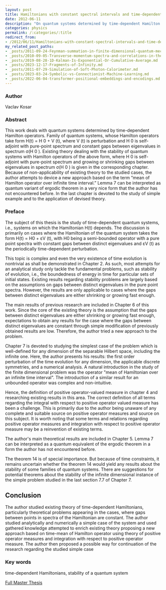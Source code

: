 ```yaml
---
layout: post
title: Hamiltonians with constant spectral intervals and time-dependent perturbation
date: 2012-06-11
description: "On quantum systems determined by time-dependent Hamilton operators. Family of quantum systems, whose Hamilton operators take form H(t) = H 0 + V (t), where V (t) is perturbation and H 0 is self-adjoint with pure-point spectrum and constant gaps between eigenvalues in spectrum \u03C3(H 0 )."
categories: physics
permalink: /:categories/:title
redirect_from:
- /2012/06/11/Hamiltonians-with-constant-spectral-intervals-and-time-dependent-perturbation.html
my_related_post_paths:
- _posts/2011-09-24-Feynman-summation-in-finite-dimensional-quantum-mechanics.md
- _posts/2010-09-05-Transverse-momentum-spectra-and-correlations-in-the-blast-wave-model-with-resonances.md
- _posts/2019-08-28-1D-Kalman-Is-Exponential-Or-Cumulative-Average.md
- _posts/2023-12-17-Fragments-of-Infinity.md
- _posts/2011-07-29-Simulation-of-Soft-Photon-Calorimeter.md
- _posts/2023-03-24-Symbolic-vs-Connectionist-Machine-Learning.md
- _posts/2022-06-04-transformer-positional-embeddings-and-encodings.md
---
```




### Author
Vaclav Kosar

### Abstract
This work deals with quantum systems determined by time-dependent Hamilton operators. Family of quantum systems, whose Hamilton operators take form H(t) = H 0 + V (t), where V (t) is perturbation and H 0 is self-adjoint with pure-point spectrum and constant gaps between eigenvalues in spectrum σ(H 0 ). Existing theory dealing with the stability of quantum systems with Hamilton operators of the above form, where H 0 is self-adjoint with pure-point spectrum and growing or shrinking gaps between eigenvalues in spectrum σ(H 0 ) is given in the corresponding chapter. Because of non-applicability of existing theory to the studied cases, the author attempts to device a new approach based on the term “mean of Hamilton operator over infinite time interval.” Lemma 7 can be interpreted as quantum variant of ergodic theorem in a very nice form that the author has not encountered before. In the last chapter is devoted to the study of simple example and to the application of devised theory.


### Preface

The subject of this thesis is the study of time-dependent quantum systems, i.e., systems on which the Hamiltonian H(t) depends. The discussion is primarily on cases where the Hamiltonian of the quantum system takes the form H(t) = H0 + εV (t), with H0 being a semi-bounded operator with a pure point spectra with constant gaps between distinct eigenvalues and εV (t) as the periodically time-dependent perturbation. 

This topic is complex and even the very existence of time evolution is nontrivial as shall be demonstrated in Chapter 2. As such, most attempts for an analytical study only tackle the fundamental problems, such as stability of evolution, i.e., the boundedness of energy in time for particular sets of initial states. Existing results regarding stability problems are largely based on the assumptions on gaps between distinct eigenvalues in the pure point spectra. However, the results are only applicable to cases where the gaps between distinct eigenvalues are either shrinking or growing fast enough. 

The main results of previous research are included in Chapter 6 of this work. Since the core of the existing theory is the assumption that the gaps between distinct eigenvalues are either shrinking or growing fast enough, expectations to obtain any results for the case where the gaps between distinct eigenvalues are constant through simple modification of previously obtained results are low. Therefore, the author tried a new approach to the problem. 

Chapter 7 is devoted to studying the simplest case of the problem which is well-defined for any dimension of the separable Hilbert space, including the infinite one. Here, the author presents his results: the first order perturbation of the time evolution for any dimension, the applicable discrete symmetries, and a numerical analysis. A natural introduction in the study of the finite dimensional problem was the operator "mean of Hamiltonian over an infinite time interval". The introduction of a similar result for an unbounded operator was complex and non-intuitive. 

Hence, the definition of positive operator-valued measure in chapter 4 and researching existing results in this area. The correct definition of all terms regarding the integral with respect to positive operator valued measure has been a challenge. This is primarily due to the author being unaware of any complete and suitable source on positive operator measures and source on this subject. It is worth noting that some terms and relations regarding positive operator measures and integration with respect to positive operator measure may be a reinvention of existing terms. 

The author's main theoretical results are included in Chapter 5. Lemma 7 can be interpreted as a quantum equivalent of the ergodic theorem in a form the author has not encountered before. 

The theorem 14 is of special importance. But because of time constraints, it remains uncertain whether the theorem 14 would yield any results about the stability of some families of quantum systems. There are suggestions for potential theorems about the stability of the infinite dimensional instance of the simple problem studied in the last section 7.7 of Chapter 7.


## Conclusion
The author studied existing theory of time-dependent Hamiltonians, particularly theoretical problems appearing in the cases, where gaps between points in spectra of the Hamiltonian are constant.
The author studied analytically and numerically a simple case of the system and used gathered knowledge attempted to enrich existing theory proposing a new approach based on time-mean of Hamilton operator using theory of positive operator measures and integration with respect to positive operator measure.
The author then proposed a possible way for continuation of the research regarding the studied simple case

### Key words
time-dependent Hamiltonians, stability of a quantum system

[Full Master Thesis](http://physics.fjfi.cvut.cz/publications/mf/2009/kosar_thesis.pdf)
